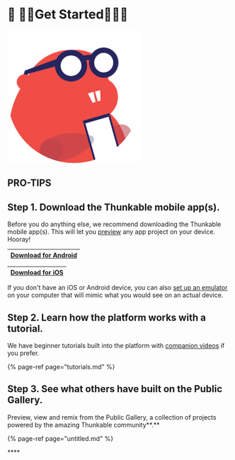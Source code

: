# 👶 👶👶Get Started👶👶👶

![Hi. I&apos;m the hardworking Thunkable beaver](.gitbook/assets/beaver-logo.png)

## PRO-TIPS

## **Step 1.** **Download the Thunkable mobile app\(s\).**

Before you do anything else, we recommend downloading the Thunkable mobile app\(s\). This will let you [preview](live-test.md) any app project on your device. Hooray!

| [**Download for Android**](https://play.google.com/store/apps/details?id=com.thunkable.live) |
| :--- |


| [**Download for iOS**](http://appstore.com/thunkablelive) |
| :--- |


If you don't have an iOS or Android device, you can also [set up an emulator](emulators.md) on your computer that will mimic what you would see on an actual device.

## **Step 2. Learn how the platform works with a tutorial.**

We have beginner tutorials built into the platform with [companion videos](https://www.youtube.com/watch?v=YrONgW8udmM&list=PLB89L9PPGIrwpd62eYs6iOsHpjYboyuZE) if you prefer.

{% page-ref page="tutorials.md" %}

## **Step 3. See what others have built on the Public Gallery.**

Preview, view and remix from the Public Gallery, a collection of projects powered by the amazing Thunkable community**.**

{% page-ref page="untitled.md" %}

\*\*\*\*

